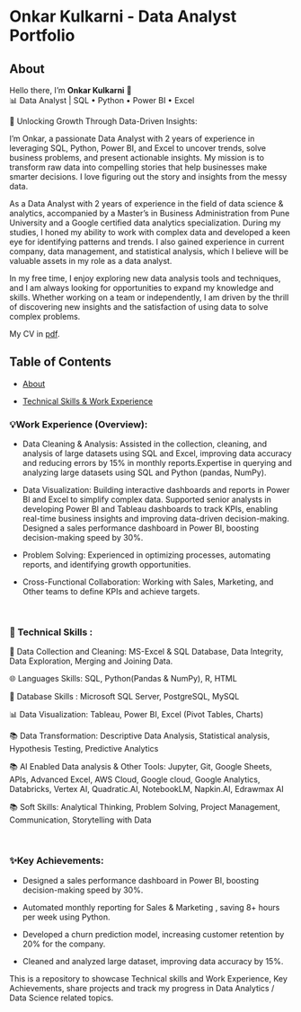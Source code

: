 # Onkar Kulkarni - Data Analyst Portfolio

## About

Hello there, I’m **Onkar Kulkarni** 👋  
📊 Data Analyst | SQL • Python • Power BI • Excel 

🚀 Unlocking Growth Through Data-Driven Insights:

I’m Onkar, a passionate Data Analyst with 2 years of experience in leveraging SQL, Python, Power BI, and Excel to uncover trends, solve business problems, and present actionable insights. My mission is to transform raw data into compelling stories that help businesses make smarter decisions. I love figuring out the story and insights from the messy data. 

As a Data Analyst with 2 years of experience in the field of data science & analytics, accompanied by a Master’s in Business Administration from Pune University and a Google certified data analytics specialization. 
During my studies, I honed my ability to work with complex data and developed a keen eye for identifying patterns and trends. I also gained experience in current company, data management, and statistical analysis, which I believe will be valuable assets in my role as a data analyst.

In my free time, I enjoy exploring new data analysis tools and techniques, and I am always looking for opportunities to expand my knowledge and skills. Whether working on a team or independently, I am driven by the thrill of discovering new insights and the satisfaction of using data to solve complex problems.


My CV in [pdf](PDF-Link).

## Table of Contents

- [About](https://github.com/onkar-vk/Onkar-Kulkarni-Data-Analysis-Portfoilo/blob/main/README.md#about)

- [Technical Skills & Work Experience](https://github.com/onkar-vk/Onkar-Kulkarni-Data-Analysis-Portfoilo/blob/main/README.md#technical-skills)


### 💡Work Experience (Overview):
- Data Cleaning & Analysis: Assisted in the collection, cleaning, and analysis of large datasets using SQL and Excel, improving data accuracy and reducing errors by 15% in monthly reports.Expertise in querying and analyzing large datasets using SQL and Python (pandas, NumPy). 

- Data Visualization: Building interactive dashboards and reports in Power BI and Excel to simplify complex data. Supported senior analysts in developing Power BI and Tableau dashboards to track KPIs, enabling real-time business insights and improving data-driven decision-making. Designed a sales performance dashboard in Power BI, boosting decision-making speed by 30%. 

- Problem Solving: Experienced in optimizing processes, automating reports, and identifying growth opportunities.
- Cross-Functional Collaboration: Working with Sales, Marketing, and Other teams to define KPIs and achieve targets.

 <br>




### 🔑 Technical Skills : 

🔑 Data Collection and Cleaning: MS-Excel & SQL Database, Data Integrity, Data Exploration, Merging and Joining Data.

🌐 Languages Skills: SQL, Python(Pandas & NumPy), R, HTML

💾 Database Skills : Microsoft SQL Server, PostgreSQL, MySQL

📊 Data Visualization: Tableau, Power BI, Excel (Pivot Tables, Charts)

📚 Data Transformation: Descriptive Data Analysis, Statistical analysis, Hypothesis Testing, Predictive Analytics

📚 AI Enabled Data analysis & Other Tools: Jupyter, Git, Google Sheets, APIs, Advanced Excel, AWS Cloud, Google cloud, Google Analytics, Databricks, Vertex AI, Quadratic.AI, NotebookLM, Napkin.AI, Edrawmax AI

📚 Soft Skills:  Analytical Thinking, Problem Solving, Project Management, Communication, Storytelling with Data


<br>

### ✨Key Achievements:
- Designed a sales performance dashboard in Power BI, boosting decision-making speed by 30%.

- Automated monthly reporting for Sales & Marketing , saving 8+ hours per week using Python.

- Developed a churn prediction model, increasing customer retention by 20% for the company.

- Cleaned and analyzed large dataset, improving data accuracy by 15%.


This is a repository to showcase Technical skills and Work Experience, Key Achievements, share projects and track my progress in Data Analytics / Data Science related topics.
